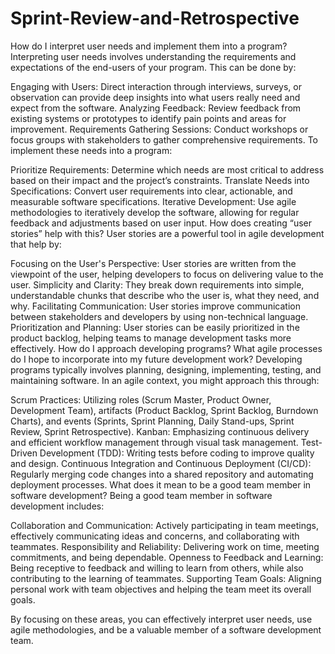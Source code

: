 # Sprint-Review-and-Retrospective

How do I interpret user needs and implement them into a program?
Interpreting user needs involves understanding the requirements and expectations of the end-users of your program. This can be done by:

Engaging with Users: Direct interaction through interviews, surveys, or observation can provide deep insights into what users really need and expect from the software.
Analyzing Feedback: Review feedback from existing systems or prototypes to identify pain points and areas for improvement.
Requirements Gathering Sessions: Conduct workshops or focus groups with stakeholders to gather comprehensive requirements.
To implement these needs into a program:

Prioritize Requirements: Determine which needs are most critical to address based on their impact and the project’s constraints.
Translate Needs into Specifications: Convert user requirements into clear, actionable, and measurable software specifications.
Iterative Development: Use agile methodologies to iteratively develop the software, allowing for regular feedback and adjustments based on user input.
How does creating “user stories” help with this?
User stories are a powerful tool in agile development that help by:

Focusing on the User's Perspective: User stories are written from the viewpoint of the user, helping developers to focus on delivering value to the user.
Simplicity and Clarity: They break down requirements into simple, understandable chunks that describe who the user is, what they need, and why.
Facilitating Communication: User stories improve communication between stakeholders and developers by using non-technical language.
Prioritization and Planning: User stories can be easily prioritized in the product backlog, helping teams to manage development tasks more effectively.
How do I approach developing programs? What agile processes do I hope to incorporate into my future development work?
Developing programs typically involves planning, designing, implementing, testing, and maintaining software. In an agile context, you might approach this through:

Scrum Practices: Utilizing roles (Scrum Master, Product Owner, Development Team), artifacts (Product Backlog, Sprint Backlog, Burndown Charts), and events (Sprints, Sprint Planning, Daily Stand-ups, Sprint Review, Sprint Retrospective).
Kanban: Emphasizing continuous delivery and efficient workflow management through visual task management.
Test-Driven Development (TDD): Writing tests before coding to improve quality and design.
Continuous Integration and Continuous Deployment (CI/CD): Regularly merging code changes into a shared repository and automating deployment processes.
What does it mean to be a good team member in software development?
Being a good team member in software development includes:

Collaboration and Communication: Actively participating in team meetings, effectively communicating ideas and concerns, and collaborating with teammates.
Responsibility and Reliability: Delivering work on time, meeting commitments, and being dependable.
Openness to Feedback and Learning: Being receptive to feedback and willing to learn from others, while also contributing to the learning of teammates.
Supporting Team Goals: Aligning personal work with team objectives and helping the team meet its overall goals.

By focusing on these areas, you can effectively interpret user needs, use agile methodologies, and be a valuable member of a software development team.
